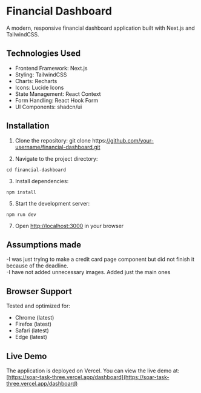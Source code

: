 # Financial Dashboard

A modern, responsive financial dashboard application built with Next.js and TailwindCSS. 

## Technologies Used

- Frontend Framework: Next.js
- Styling: TailwindCSS
- Charts: Recharts
- Icons: Lucide Icons
- State Management: React Context
- Form Handling: React Hook Form
- UI Components: shadcn/ui

## Installation

1. Clone the repository:
git clone https:[//github.com/your-username/financial-dashboard.git](https://github.com/dev-dexterity/Soar-Task.git)

3. Navigate to the project directory:
```
cd financial-dashboard
```

3. Install dependencies:
```
npm install
```

5. Start the development server:
```
npm run dev
```

7. Open [http://localhost:3000](http://localhost:3000) in your browser


## Assumptions made
-I was just trying to make a credit card page component but did not finish it because of the deadline.  
-I have not added unnecessary images. Added just the main ones


## Browser Support

Tested and optimized for:
- Chrome (latest)
- Firefox (latest)
- Safari (latest)
- Edge (latest)

## Live Demo

The application is deployed on Vercel. You can view the live demo at: [https://soar-task-three.vercel.app/dashboard](https://soar-task-three.vercel.app/dashboard)
